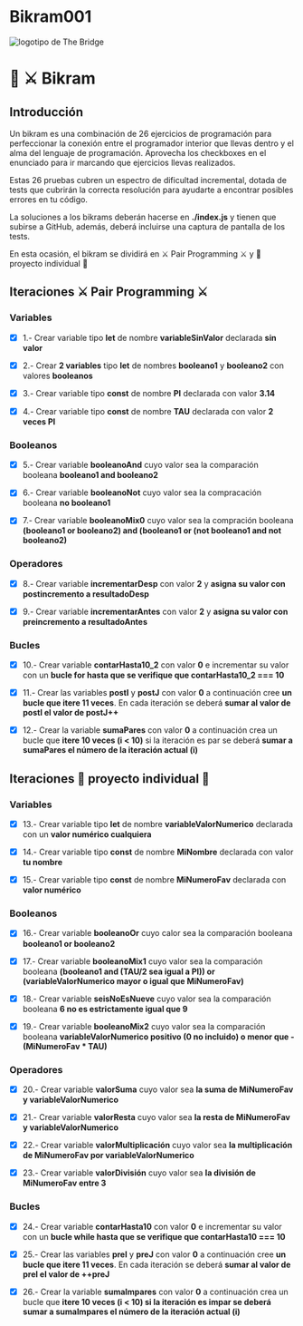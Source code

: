 # Bikram001

![logotipo de The Bridge](https://user-images.githubusercontent.com/27650532/77754601-e8365180-702b-11ea-8bed-5bc14a43f869.png  "logotipo de The Bridge")

# :european_castle: :crossed_swords: Bikram #

## Introducción ##
Un bikram es una combinación de 26 ejercicios de programación para perfeccionar la conexión entre el programador interior que llevas dentro y el alma del lenguaje de programación. Aprovecha los checkboxes en el enunciado para ir marcando que ejercicios llevas realizados.

Estas 26 pruebas cubren un espectro de dificultad incremental, dotada de tests que cubrirán la correcta resolución para ayudarte a encontrar posibles errores en tu código.

La soluciones a los bikrams deberán hacerse en **./index.js** y tienen que subirse a GitHub, además, deberá incluirse una captura de pantalla de los tests.

En esta ocasión, el bikram se dividirá en :crossed_swords: Pair Programming :crossed_swords: y :european_castle: proyecto individual :european_castle:

## Iteraciones :crossed_swords: Pair Programming :crossed_swords: ##

### Variables ###

- [x]  1.- Crear variable tipo **let** de nombre **variableSinValor** declarada **sin valor**

- [x] 2.- Crear **2 variables** tipo **let** de nombres **booleano1** y **booleano2** con valores **booleanos**

- [x] 3.- Crear variable tipo **const** de nombre **PI** declarada con valor **3.14**

- [x] 4.- Crear variable tipo **const** de nombre **TAU** declarada con valor **2 veces PI**

### Booleanos ###

- [x] 5.- Crear variable **booleanoAnd** cuyo valor sea la comparación booleana **booleano1 and booleano2**

- [x] 6.- Crear variable **booleanoNot** cuyo valor sea la compracación booleana **no booleano1**

- [x] 7.- Crear variable **booleanoMix0** cuyo valor sea la compración booleana **(booleano1 or booleano2) and (booleano1 or (not booleano1 and not booleano2)**

### Operadores ###

- [x] 8.- Crear variable **incrementarDesp** con valor **2** y **asigna su valor con postincremento a resultadoDesp**

- [x] 9.- Crear variable **incrementarAntes** con valor **2** y **asigna su valor con preincremento a resultadoAntes**

### Bucles ###

- [x] 10.- Crear variable **contarHasta10_2** con valor **0** e incrementar su valor con un **bucle for hasta que se verifique que contarHasta10_2 === 10** 

- [x] 11.- Crear las variables **postI** y **postJ** con valor **0** a continuación cree **un bucle que itere 11 veces**. En cada iteración se deberá **sumar al valor de postI el valor de postJ++**

- [x] 12.- Crear la variable **sumaPares** con valor **0** a continuación crea un bucle que **itere 10 veces (i < 10)** si la iteración es par se deberá **sumar a sumaPares el número de la iteración actual (i)**

## Iteraciones :european_castle: proyecto individual :european_castle: ##

### Variables ###

- [x] 13.- Crear variable tipo **let** de nombre **variableValorNumerico** declarada con un **valor numérico cualquiera**

- [x] 14.- Crear variable tipo **const** de nombre **MiNombre** declarada con valor **tu nombre**

- [x] 15.- Crear variable tipo **const** de nombre **MiNumeroFav** declarada con **valor numérico**

### Booleanos ###

- [x] 16.- Crear variable **booleanoOr** cuyo calor sea la comparación booleana **booleano1 or booleano2**

- [x] 17.- Crear variable **booleanoMix1** cuyo valor sea la comparación booleana **(booleano1 and (TAU/2 sea igual a PI)) or (variableValorNumerico mayor o igual que MiNumeroFav)**

- [x] 18.- Crear variable **seisNoEsNueve** cuyo valor sea la comparación booleana **6 no es estrictamente igual que 9**


- [x] 19.- Crear variable **booleanoMix2** cuyo valor sea la comparación booleana **variableValorNumerico positivo (0 no incluido) o menor que -(MiNumeroFav * TAU)**

### Operadores ###

- [x] 20.- Crear variable **valorSuma** cuyo valor sea **la suma de MiNumeroFav y variableValorNumerico**

- [x] 21.-  Crear variable **valorResta** cuyo valor sea **la resta de MiNumeroFav y variableValorNumerico**

- [x] 22.-  Crear variable **valorMultiplicación** cuyo valor sea **la multiplicación de MiNumeroFav por variableValorNumerico**

- [x] 23.-  Crear variable **valorDivisión** cuyo valor sea **la división de MiNumeroFav entre 3**

### Bucles ###

- [x] 24.- Crear variable **contarHasta10** con valor **0** e incrementar su valor con un **bucle while hasta que se verifique que contarHasta10 === 10**

- [x] 25.- Crear las variables **preI** y **preJ** con valor **0** a continuación cree **un bucle que itere 11 veces**. En cada iteración se deberá **sumar al valor de preI el valor de ++preJ**

- [x] 26.- Crear la variable **sumaImpares** con valor **0** a continuación crea un bucle que **itere 10 veces (i < 10) si la iteración es impar se deberá sumar a sumaImpares el número de la iteración actual (i)**
